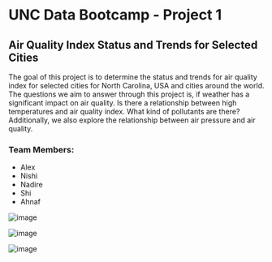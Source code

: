 # UNC Data Bootcamp - Project 1

## Air Quality Index Status and Trends for Selected Cities

The goal of this project is to determine the status and trends for air quality index for selected cities for North Carolina, USA and cities around the world.  
The questions we aim to answer through this project is, if weather has a significant impact on air quality. Is there a relationship between high temperatures and air quality index. What kind of pollutants are there? Additionally, we also explore the relationship between air pressure and air quality. 


### Team Members:

* Alex
* Nishi
* Nadire
* Shi
* Ahnaf 

![image](Output/air_quality.png)

![image](Output/pollutant.png)

![image](Output/aqi_temp.png)
